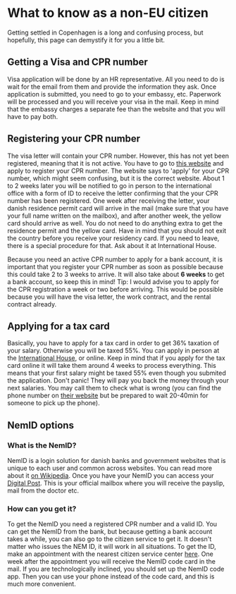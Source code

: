 # What to know as a non-EU citizen
Getting settled in Copenhagen is a long and confusing process, but hopefully, this page can demystify it for you a little bit. 

## Getting a Visa and CPR number
Visa application will be done by an HR representative. All you need to do is wait for the email from them and provide the information they ask. Once application is submitted, you need to go to your embassy, etc. Paperwork will be processed and you will receive your visa in the mail. Keep in mind that the embassy charges a separate fee than the website and that you will have to pay both. 
## Registering your CPR number
The visa letter will contain your CPR number. However, this has not yet been registered, meaning that it is not active. You have to go to [this website](https://ihcph.kk.dk/artikel/apply-your-cpr-number-here) and apply to register your CPR number. The website says to 'apply' for your CPR number, which might seem confusing, but it is the correct website. About 1 to 2 weeks later you will be notified to go in person to the international office with a form of ID to receive the letter confirming that the your CPR number has been registered. One week after receiving the letter, your danish residence permit card will arrive in the mail (make sure that you have your full name written on the mailbox), and after another week, the yellow card should arrive as well. You do not need to do anything extra to get the residence permit and the yellow card.
Have in mind that you should not exit the country before you receive your residency card. If you need to leave, there is a special procedure for that. Ask about it at International House. 

Because you need an active CPR number to apply for a bank account, it is important that you register your CPR number as soon as possible because this could take 2 to 3 weeks to arrive. It will also take about **6 weeks** to get a bank account, so keep this in mind! Tip: I would advise you to apply for the CPR registration a week or two before arriving. This would be possible because you will have the visa letter, the work contract, and the rental contract already.

## Applying for a tax card
Basically, you have to apply for a tax card in order to get 36% taxation of your salary. Otherwise you will be taxed 55%. You can apply in person at the [International House](https://ihcph.kk.dk), or online. Keep in mind that if you apply for the tax card online it will take them around 4 weeks to process everything. This means that your first salary might be taxed 55% even though you submited the application. Don't panic! They will pay you back the money through your next salaries. You may call them to check what is wrong (you can find the phone number on [their website](https://www.skat.dk/skat.aspx?oid=3099) but be prepared to wait 20-40min for someone to pick up the phone).

## NemID options
### What is the NemID?
NemID is a login solution for danish banks and government websites that is unique to each user and common across websites. You can read more about it [on Wikipedia](https://en.wikipedia.org/wiki/NemID). Once you have your NemID you can access your [Digital Post](https://www.borger.dk). This is your official mailbox where you will receive the payslip, mail from the doctor etc.

### How can you get it? 
To get the NemID you need a registered CPR number and a valid ID. You can get the NemID from the bank, but because getting a bank account takes a while, you can also go to the citizen service to get it. It doesn't matter who issues the NEM ID, it will work in all situations. 
To get the ID, make an appointment with the nearest citizen service center [here](https://international.kk.dk/nemid). One week after the appointment you will receive the NemID code card in the mail. If you are technologically inclined, you should set up the NemID code app. Then you can use your phone instead of the code card, and this is much more convenient.
